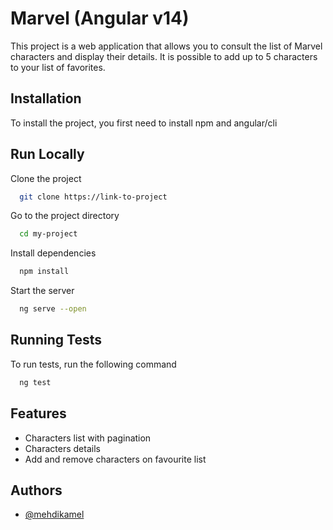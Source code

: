 # Marvel (Angular v14)

This project is a web application that allows you to consult the list of Marvel characters and display their details. It is possible to add up to 5 characters to your list of favorites.

## Installation

To install the project, you first need to install npm and angular/cli

## Run Locally

Clone the project

```bash
  git clone https://link-to-project
```

Go to the project directory

```bash
  cd my-project
```

Install dependencies

```bash
  npm install
```

Start the server

```bash
  ng serve --open
```

## Running Tests

To run tests, run the following command

```bash
  ng test
```

## Features

- Characters list with pagination
- Characters details
- Add and remove characters on favourite list

## Authors

- [@mehdikamel](https://www.github.com/mehdikamel)
